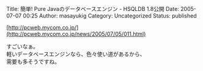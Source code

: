 Title: 簡単! Pure Javaのデータベースエンジン - HSQLDB 1.8公開
Date: 2005-07-07 00:25
Author: masayukig
Category: Uncategorized
Status: published

[http://pcweb.mycom.co.jp/](http://pcweb.mycom.co.jp/news/2005/07/05/011.html)

すごいなぁ。  
軽いデータベースエンジンなら、色々使い道があるから、  
需要も多そうですね。

